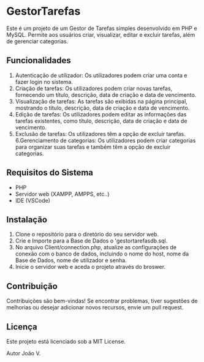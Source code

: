 # GestorTarefas
Este é um projeto de um Gestor de Tarefas simples desenvolvido em PHP e MySQL. Permite aos usuários criar, visualizar, editar e excluir tarefas, além de gerenciar categorias.

## Funcionalidades
1. Autenticação de utilizador: Os utilizadores podem criar uma conta e fazer login no sistema.
2. Criação de tarefas: Os utilizadores podem criar novas tarefas, fornecendo um título, descrição, data de criação e data de vencimento.
3. Visualização de tarefas: As tarefas são exibidas na página principal, mostrando o título, descrição, data de criação e data de vencimento.
4. Edição de tarefas: Os utilizadores podem editar as informações das tarefas existentes, como título, descrição, data de criação e data de vencimento.
5. Exclusão de tarefas: Os utilizadores têm a opção de excluir tarefas.
6.Gerenciamento de categorias: Os utilizadores podem criar categorias para organizar suas tarefas e também têm a opção de excluir categorias.

## Requisitos do Sistema
- PHP
- Servidor web (XAMPP, AMPPS, etc..)
- IDE (VSCode)

## Instalação
1. Clone o repositório para o diretório do seu servidor web.
2. Crie e Importe para a Base de Dados o 'gestortarefasdb.sql.
3. No arquivo Client/connection.php, atualize as configurações de conexão com o banco de dados, incluindo o nome do host, nome da Base de Dados, nome de utilizador e senha.
4. Inicie o servidor web e aceda o projeto através do broswer.

## Contribuição
Contribuições são bem-vindas! Se encontrar problemas, tiver sugestões de melhorias ou desejar adicionar novos recursos, envie um pull request.

## Licença
Este projeto está licenciado sob a MIT License.

Autor
João V.

